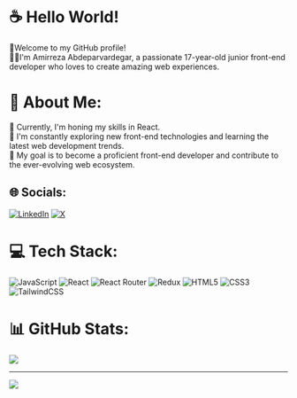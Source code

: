 # ☕️ Hello World! 
 🌹Welcome to my GitHub profile!<br>👨‍💻I'm Amirreza Abdeparvardegar, a passionate 17-year-old junior front-end developer who loves to create amazing web experiences. 

# 💫 About Me:
🌱 Currently, I'm honing my skills in React.<br>🔭 I'm constantly exploring new front-end technologies and learning the latest web development trends.<br>🚀 My goal is to become a proficient front-end developer and contribute to the ever-evolving web ecosystem.


## 🌐 Socials:
[![LinkedIn](https://img.shields.io/badge/LinkedIn-%230077B5.svg?logo=linkedin&logoColor=white)](https://linkedin.com/in/Amirreza-Abdeparvardegar) [![X](https://img.shields.io/badge/X-black.svg?logo=X&logoColor=white)](https://x.com/AmirrezaAPP) 

# 💻 Tech Stack:
![JavaScript](https://img.shields.io/badge/javascript-%23323330.svg?style=for-the-badge&logo=javascript&logoColor=%23F7DF1E) ![React](https://img.shields.io/badge/react-%2320232a.svg?style=for-the-badge&logo=react&logoColor=%2361DAFB) ![React Router](https://img.shields.io/badge/React_Router-CA4245?style=for-the-badge&logo=react-router&logoColor=white) ![Redux](https://img.shields.io/badge/redux-%23593d88.svg?style=for-the-badge&logo=redux&logoColor=white) ![HTML5](https://img.shields.io/badge/html5-%23E34F26.svg?style=for-the-badge&logo=html5&logoColor=white) ![CSS3](https://img.shields.io/badge/css3-%231572B6.svg?style=for-the-badge&logo=css3&logoColor=white) ![TailwindCSS](https://img.shields.io/badge/tailwindcss-%2338B2AC.svg?style=for-the-badge&logo=tailwind-css&logoColor=white)
# 📊 GitHub Stats:
![](https://github-readme-stats.vercel.app/api/top-langs/?username=amirrezaaptech&theme=dark&hide_border=false&include_all_commits=true&count_private=true&layout=compact)

---
[![](https://visitcount.itsvg.in/api?id=amirrezaaptech&icon=0&color=3)](https://visitcount.itsvg.in)

<!-- Proudly created with GPRM ( https://gprm.itsvg.in ) -->
